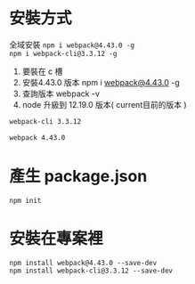 # 安裝方式

全域安裝
`npm i webpack@4.43.0 -g` <br>
`npm i webpack-cli@3.3.12 -g` <br>

1. 要裝在 c 槽
2. 安裝4.43.0 版本  npm i webpack@4.43.0 -g
3. 查詢版本 webpack -v
4. node 升級到 12.19.0 版本( current目前的版本 )


```bash
webpack-cli 3.3.12

webpack 4.43.0

```
# 產生 package.json

 `npm init`  <br>


# 安裝在專案裡
`npm install webpack@4.43.0 --save-dev` <br>
`npm install webpack-cli@3.3.12 --save-dev` <br>